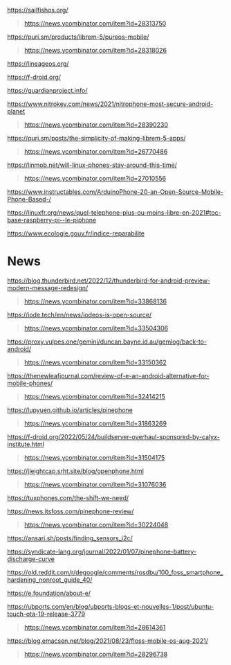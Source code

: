 https://sailfishos.org/
> https://news.ycombinator.com/item?id=28313750

https://puri.sm/products/librem-5/pureos-mobile/
> https://news.ycombinator.com/item?id=28318026

https://lineageos.org/

https://f-droid.org/

https://guardianproject.info/

https://www.nitrokey.com/news/2021/nitrophone-most-secure-android-planet
> https://news.ycombinator.com/item?id=28390230

https://puri.sm/posts/the-simplicity-of-making-librem-5-apps/
> https://news.ycombinator.com/item?id=26770486

https://linmob.net/will-linux-phones-stay-around-this-time/
> https://news.ycombinator.com/item?id=27010556

https://www.instructables.com/ArduinoPhone-20-an-Open-Source-Mobile-Phone-Based-/

https://linuxfr.org/news/quel-telephone-plus-ou-moins-libre-en-2021#toc-base-raspberry-pi--le-piphone

https://www.ecologie.gouv.fr/indice-reparabilite

# News
https://blog.thunderbird.net/2022/12/thunderbird-for-android-preview-modern-message-redesign/
> https://news.ycombinator.com/item?id=33868136

https://iode.tech/en/news/iodeos-is-open-source/
> https://news.ycombinator.com/item?id=33504306

https://proxy.vulpes.one/gemini/duncan.bayne.id.au/gemlog/back-to-android/
> https://news.ycombinator.com/item?id=33150362

https://thenewleafjournal.com/review-of-e-an-android-alternative-for-mobile-phones/
> https://news.ycombinator.com/item?id=32414215

https://lupyuen.github.io/articles/pinephone
> https://news.ycombinator.com/item?id=31863269

https://f-droid.org/2022/05/24/buildserver-overhaul-sponsored-by-calyx-institute.html
> https://news.ycombinator.com/item?id=31504175

https://jleightcap.srht.site/blog/openphone.html
> https://news.ycombinator.com/item?id=31076036

https://tuxphones.com/the-shift-we-need/

https://news.itsfoss.com/pinephone-review/
> https://news.ycombinator.com/item?id=30224048

https://ansari.sh/posts/finding_sensors_i2c/

https://syndicate-lang.org/journal/2022/01/07/pinephone-battery-discharge-curve

https://old.reddit.com/r/degoogle/comments/rosdbu/100_foss_smartphone_hardening_nonroot_guide_40/

https://e.foundation/about-e/

https://ubports.com/en/blog/ubports-blogs-et-nouvelles-1/post/ubuntu-touch-ota-19-release-3779
> https://news.ycombinator.com/item?id=28614361

https://blog.emacsen.net/blog/2021/08/23/floss-mobile-os-aug-2021/
> https://news.ycombinator.com/item?id=28296738